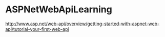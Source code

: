# ASPNetWebApiLearning

http://www.asp.net/web-api/overview/getting-started-with-aspnet-web-api/tutorial-your-first-web-api
